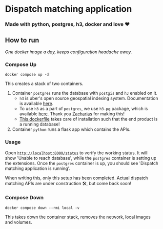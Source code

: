 # Dispatch matching application

### Made with python, postgres, h3, docker and love ❤️

## How to run

_One docker image a day, keeps configuration headache away._

### Compose Up

```shell
docker compose up -d
```

This creates a stack of two containers.

1. Container `postgres` runs the database with `postgis` and `h3` enabled on it.
   + `h3` is uber's open source geospatial indexing system. Documentation is available [here](https://h3geo.org/).
   + To use `h3` as a part of `postgres`, we use `h3-pg` package, which is available [here](https://github.com/zachasme/h3-pg). Thank you [Zacharias](https://github.com/zachasme) for making this!
   + [This dockerfile](./postgres/Dockerfile) takes care of installation such that the end product is a running database!
2. Container `python` runs a flask app which contains the APIs.

### Usage

Open [`http://localhost:8000/status`](http://localhost:8000/status) to verify the working status. It will show 'Unable to reach database', while the `postgres` container is setting up the extensions. Once the `postgres` container is up, you should see 'Dispatch matching application is running'.

When writing this, only this setup has been completed. Actual dispatch matching APIs are under construction 🛠️, but come back soon!

### Compose Down

```shell
docker compose down --rmi local -v
```

This takes down the container stack, removes the network, local images and volumes.